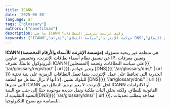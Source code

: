 ```yaml
---
title: ICANN
date: '2025-06-30'
language: ar
tags: ["glossary"]
authors: ["namefiteam"]
description: ما هي ICANN وكيف ترتبط بترميز النطاقات؟
keywords: ["ICANN","حوكمة الإنترنت","سياسة النطاق","إشراف DNS","تنظيم النطاق"]
---
```


**ICANN (مؤسسة الإنترنت للأسماء والأرقام المخصصة)** هي منظمة غير ربحية مسؤولة عن تنسيق نظام أسماء نطاقات الإنترنت، وتخصيص عناوين IP، وتعيين معرفات البروتوكول عالميًا. تشرف ICANN على سياسة النطاقات، وتعتمد [المسجلين]({{ '/ar/glossary/registrar/' | url }})، وتدير خوادم [DNS]({{ '/ar/glossary/dns/' | url }}) الجذرية التي تحافظ على عمل الإنترنت. بينما تعمل النطاقات الرمزية على بنية تحتية للبلوك تشين، إلا أنها لا تزال تتفاعل مع أنظمة [DNS]({{ '/ar/glossary/dns/' | url }}) التي تديرها ICANN لحل الإنترنت. لا يغير ترميز النطاق دور ICANN أو الالتزامات القانونية للنطاق، ولكنه يخلق آليات ملكية ونقل جديدة موجودة جنبًا إلى جنب مع البنية التحتية التقليدية لـ[DNS]({{ '/ar/glossary/dns/' | url }})، مما قد يتطلب تحديثات للسياسة مع نضوج التكنولوجيا.